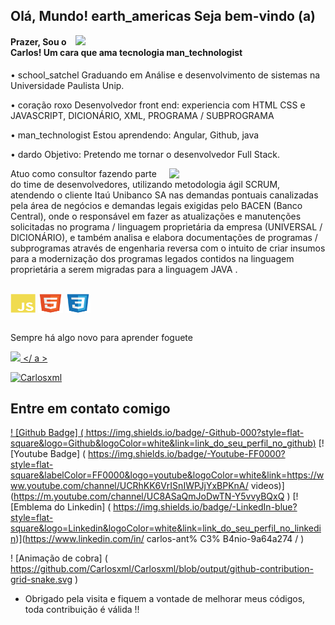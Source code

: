 ## Olá, Mundo!  earth_americas  Seja bem-vindo (a)

<img align = "right" src = " https://user-images.githubusercontent.com/80995768/123829848-2da19880-d8d9-11eb-9d9b-49300b32b0f6.png " width = "400" />




#### Prazer, Sou o Carlos! Um cara que ama tecnologia  man_technologist

  

• school_satchel  Graduando em Análise e desenvolvimento de sistemas na Universidade Paulista Unip.  

• coração roxo  Desenvolvedor front end: experiencia com HTML CSS e JAVASCRIPT, DICIONÁRIO, XML, PROGRAMA / SUBPROGRAMA

• man_technologist  Estou aprendendo: Angular, Github, java

  

• dardo Objetivo: Pretendo me tornar o desenvolvedor Full Stack. 

<img align = 'right' src = " https://media.giphy.com/media/xT9IgzoKnwFNmISR8I/giphy.gif " width = "250">





Atuo como consultor fazendo parte do time de desenvolvedores, utilizando metodologia ágil SCRUM, atendendo o cliente Itaú Unibanco SA nas demandas pontuais canalizadas pela área de negócios e demandas legais exigidas pelo BACEN (Banco Central), onde o responsável em fazer as atualizações e manutenções solicitadas no programa / linguagem proprietária da empresa (UNIVERSAL / DICIONÁRIO), e também analisa e elabora documentações de programas / subprogramas através de engenharia reversa com o intuito de criar insumos para a modernização dos programas legados contidos na linguagem proprietária a serem migradas para a linguagem JAVA .


<div>

<div style = "display: inline_block"> <br>

  <img align = "center" alt = "Js" height = "30" width = "40" src = " https://raw.githubusercontent.com/devicons/devicon/master/icons/javascript/javascript-plain.svg ">

  <img align = "center" alt = "HTML" height = "30" width = "40" src = " https://raw.githubusercontent.com/devicons/devicon/master/icons/html5/html5-original.svg ">

  <img align = "center" alt = "CSS" height = "30" width = "40" src = " https://raw.githubusercontent.com/devicons/devicon/master/icons/css3/css3-original.svg ">

 
</div> <br>
    
</a>

  

Sempre há algo novo para aprender  foguete 







<p align = "center">

  <a href=" https://github.com/Carlosxml/Carlos.html/edit/main/README.md "> <img src = " https://github-readme-stats.vercel.app/api/top -langs /? username = Carlosxml & layout = compact & theme = dark "/> </ a >
  
  <a href=" https://github.com/Carlosxml"> <img src = " https://github-readme-stats.vercel.app/api?username=Carlosxml&show_icons=true&theme=dark&include_all_commits=true&count_private=true " alt = "Carlosxml" /> </a>

</p> 




## Entre em contato comigo 

[! [Github Badge] ( https://img.shields.io/badge/-Github-000?style=flat-square&logo=Github&logoColor=white&link=link_do_seu_perfil_no_github)](https://github.com/Carlosxml )
[! [Youtube Badge] ( https://img.shields.io/badge/-Youtube-FF0000?style=flat-square&labelColor=FF0000&logo=youtube&logoColor=white&link=https://www.youtube.com/channel/UCRhKK6VrISnIWPJjYxBPKnA/ videos)] (https://m.youtube.com/channel/UC8ASaQmJoDwTN-Y5vvyBQxQ )
[! [Emblema do Linkedin] ( https://img.shields.io/badge/-LinkedIn-blue?style=flat-square&logo=Linkedin&logoColor=white&link=link_do_seu_perfil_no_linkedin)](https://www.linkedin.com/in/ carlos-ant% C3% B4nio-9a64a274 / )



 
! [Animação de cobra] ( https://github.com/Carlosxml/Carlosxml/blob/output/github-contribution-grid-snake.svg )

- Obrigado pela visita e fiquem a vontade de melhorar meus códigos, toda contribuição é válida !! 


